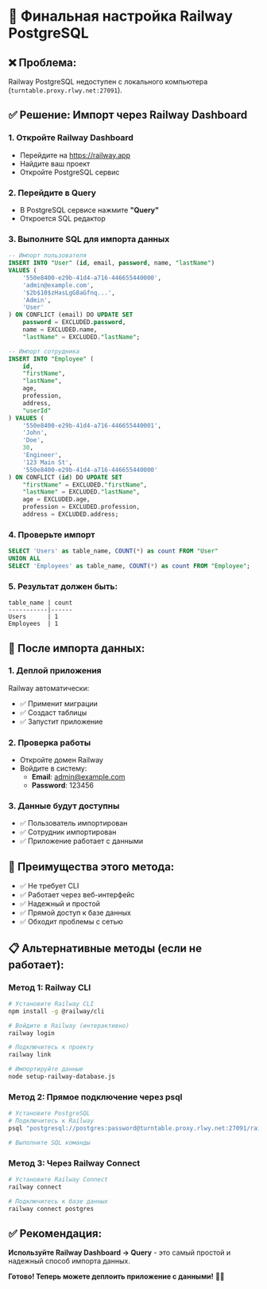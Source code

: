 # 🚀 Финальная настройка Railway PostgreSQL

## ❌ **Проблема:**
Railway PostgreSQL недоступен с локального компьютера (`turntable.proxy.rlwy.net:27091`).

## ✅ **Решение: Импорт через Railway Dashboard**

### **1. Откройте Railway Dashboard**
- Перейдите на https://railway.app
- Найдите ваш проект
- Откройте PostgreSQL сервис

### **2. Перейдите в Query**
- В PostgreSQL сервисе нажмите **"Query"**
- Откроется SQL редактор

### **3. Выполните SQL для импорта данных**

```sql
-- Импорт пользователя
INSERT INTO "User" (id, email, password, name, "lastName") 
VALUES (
    '550e8400-e29b-41d4-a716-446655440000',
    'admin@example.com', 
    '$2b$10$zHasLgG8aGfnq...', 
    'Admin', 
    'User'
) ON CONFLICT (email) DO UPDATE SET
    password = EXCLUDED.password,
    name = EXCLUDED.name,
    "lastName" = EXCLUDED."lastName";

-- Импорт сотрудника
INSERT INTO "Employee" (
    id, 
    "firstName", 
    "lastName", 
    age, 
    profession, 
    address, 
    "userId"
) VALUES (
    '550e8400-e29b-41d4-a716-446655440001',
    'John',
    'Doe',
    30,
    'Engineer',
    '123 Main St',
    '550e8400-e29b-41d4-a716-446655440000'
) ON CONFLICT (id) DO UPDATE SET
    "firstName" = EXCLUDED."firstName",
    "lastName" = EXCLUDED."lastName",
    age = EXCLUDED.age,
    profession = EXCLUDED.profession,
    address = EXCLUDED.address;
```

### **4. Проверьте импорт**
```sql
SELECT 'Users' as table_name, COUNT(*) as count FROM "User"
UNION ALL
SELECT 'Employees' as table_name, COUNT(*) as count FROM "Employee";
```

### **5. Результат должен быть:**
```
table_name | count
-----------|------
Users      | 1
Employees  | 1
```

## 🚀 **После импорта данных:**

### **1. Деплой приложения**
Railway автоматически:
- ✅ Применит миграции
- ✅ Создаст таблицы
- ✅ Запустит приложение

### **2. Проверка работы**
- Откройте домен Railway
- Войдите в систему:
  - **Email**: admin@example.com
  - **Password**: 123456

### **3. Данные будут доступны**
- ✅ Пользователь импортирован
- ✅ Сотрудник импортирован
- ✅ Приложение работает с данными

## 🎯 **Преимущества этого метода:**
- ✅ Не требует CLI
- ✅ Работает через веб-интерфейс
- ✅ Надежный и простой
- ✅ Прямой доступ к базе данных
- ✅ Обходит проблемы с сетью

## 📋 **Альтернативные методы (если не работает):**

### **Метод 1: Railway CLI**
```bash
# Установите Railway CLI
npm install -g @railway/cli

# Войдите в Railway (интерактивно)
railway login

# Подключитесь к проекту
railway link

# Импортируйте данные
node setup-railway-database.js
```

### **Метод 2: Прямое подключение через psql**
```bash
# Установите PostgreSQL
# Подключитесь к Railway
psql "postgresql://postgres:password@turntable.proxy.rlwy.net:27091/railway"

# Выполните SQL команды
```

### **Метод 3: Через Railway Connect**
```bash
# Установите Railway Connect
railway connect

# Подключитесь к базе данных
railway connect postgres
```

## ✅ **Рекомендация:**
**Используйте Railway Dashboard -> Query** - это самый простой и надежный способ импорта данных.

**Готово! Теперь можете деплоить приложение с данными!** 🚀✨
